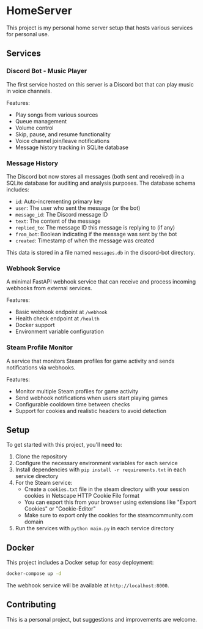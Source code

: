 # HomeServer

This project is my personal home server setup that hosts various services for personal use.

## Services

### Discord Bot - Music Player

The first service hosted on this server is a Discord bot that can play music in voice channels. 

Features:
- Play songs from various sources
- Queue management
- Volume control
- Skip, pause, and resume functionality
- Voice channel join/leave notifications
- Message history tracking in SQLite database

### Message History

The Discord bot now stores all messages (both sent and received) in a SQLite database for auditing and analysis purposes. The database schema includes:
- `id`: Auto-incrementing primary key
- `user`: The user who sent the message (or the bot)
- `message_id`: The Discord message ID
- `text`: The content of the message
- `replied_to`: The message ID this message is replying to (if any)
- `from_bot`: Boolean indicating if the message was sent by the bot
- `created`: Timestamp of when the message was created

This data is stored in a file named `messages.db` in the discord-bot directory.

### Webhook Service

A minimal FastAPI webhook service that can receive and process incoming webhooks from external services.

Features:
- Basic webhook endpoint at `/webhook`
- Health check endpoint at `/health`
- Docker support
- Environment variable configuration

### Steam Profile Monitor

A service that monitors Steam profiles for game activity and sends notifications via webhooks.

Features:
- Monitor multiple Steam profiles for game activity
- Send webhook notifications when users start playing games
- Configurable cooldown time between checks
- Support for cookies and realistic headers to avoid detection

## Setup

To get started with this project, you'll need to:

1. Clone the repository
2. Configure the necessary environment variables for each service
3. Install dependencies with `pip install -r requirements.txt` in each service directory
4. For the Steam service:
   - Create a `cookies.txt` file in the steam directory with your session cookies in Netscape HTTP Cookie File format
   - You can export this from your browser using extensions like "Export Cookies" or "Cookie-Editor"
   - Make sure to export only the cookies for the steamcommunity.com domain
5. Run the services with `python main.py` in each service directory

## Docker

This project includes a Docker setup for easy deployment:

```bash
docker-compose up -d
```

The webhook service will be available at `http://localhost:8000`.

## Contributing

This is a personal project, but suggestions and improvements are welcome.